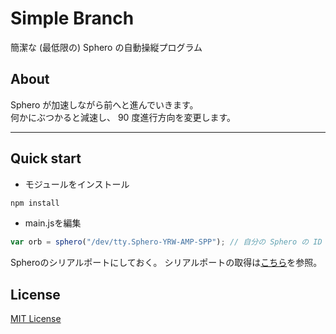 # Simple Branch
簡潔な (最低限の) Sphero の自動操縦プログラム

## About
Sphero が加速しながら前へと進んでいきます。  
何かにぶつかると減速し、 90 度進行方向を変更します。  

___

## Quick start

- モジュールをインストール

```bash
npm install
```

- main.jsを編集

```js
var orb = sphero("/dev/tty.Sphero-YRW-AMP-SPP"); // 自分の Sphero の ID に置き換える
```
Spheroのシリアルポートにしておく。
シリアルポートの取得は[こちら](https://github.com/comozilla/Sphero-wakuwaku/wiki/%E7%92%B0%E5%A2%83%E8%A8%AD%E5%AE%9A)を参照。

## License
[MIT License](http://wisdommingle.com/mit-license/)
